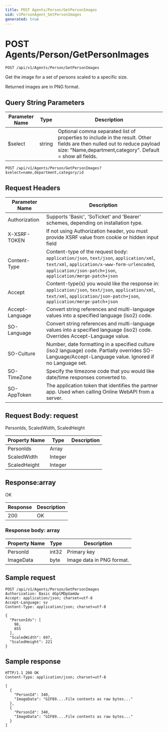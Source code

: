 ```yaml
---
title: POST Agents/Person/GetPersonImages
uid: v1PersonAgent_GetPersonImages
generated: true
---
```


# POST Agents/Person/GetPersonImages

```http
POST /api/v1/Agents/Person/GetPersonImages
```

Get the image for a set of persons scaled to a specific size.


Returned images are in PNG format.






## Query String Parameters

| Parameter Name | Type |  Description |
|----------------|------|--------------|
| $select | string |  Optional comma separated list of properties to include in the result. Other fields are then nulled out to reduce payload size: "Name,department,category". Default = show all fields. |

```http
POST /api/v1/Agents/Person/GetPersonImages?$select=name,department,category/id
```


## Request Headers

| Parameter Name | Description |
|----------------|-------------|
| Authorization  | Supports 'Basic', 'SoTicket' and 'Bearer' schemes, depending on installation type. |
| X-XSRF-TOKEN   | If not using Authorization header, you must provide XSRF value from cookie or hidden input field |
| Content-Type | Content-type of the request body: `application/json`, `text/json`, `application/xml`, `text/xml`, `application/x-www-form-urlencoded`, `application/json-patch+json`, `application/merge-patch+json` |
| Accept         | Content-type(s) you would like the response in: `application/json`, `text/json`, `application/xml`, `text/xml`, `application/json-patch+json`, `application/merge-patch+json` |
| Accept-Language | Convert string references and multi-language values into a specified language (iso2) code. |
| SO-Language | Convert string references and multi-language values into a specified language (iso2) code. Overrides Accept-Language value. |
| SO-Culture | Number, date formatting in a specified culture (iso2 language) code. Partially overrides SO-Language/Accept-Language value. Ignored if no Language set. |
| SO-TimeZone | Specify the timezone code that you would like date/time responses converted to. |
| SO-AppToken | The application token that identifies the partner app. Used when calling Online WebAPI from a server. |

## Request Body: request 

PersonIds, ScaledWidth, ScaledHeight 

| Property Name | Type |  Description |
|----------------|------|--------------|
| PersonIds | Array |  |
| ScaledWidth | Integer |  |
| ScaledHeight | Integer |  |

## Response:array

OK

| Response | Description |
|----------------|-------------|
| 200 | OK |

### Response body: array

| Property Name | Type |  Description |
|----------------|------|--------------|
| PersonId | int32 | Primary key |
| ImageData | byte | Image data in PNG format. |

## Sample request

```http!
POST /api/v1/Agents/Person/GetPersonImages
Authorization: Basic dGplMDpUamUw
Accept: application/json; charset=utf-8
Accept-Language: sv
Content-Type: application/json; charset=utf-8

{
  "PersonIds": [
    98,
    655
  ],
  "ScaledWidth": 697,
  "ScaledHeight": 221
}
```

## Sample response

```http_
HTTP/1.1 200 OK
Content-Type: application/json; charset=utf-8

[
  {
    "PersonId": 340,
    "ImageData": "GIF89....File contents as raw bytes..."
  },
  {
    "PersonId": 340,
    "ImageData": "GIF89....File contents as raw bytes..."
  }
]
```